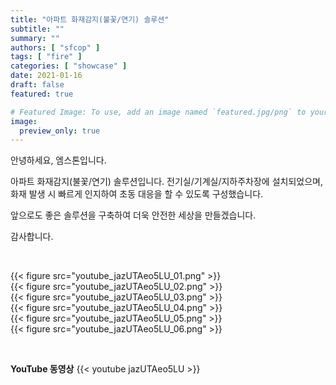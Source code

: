 ```yaml
---
title: "아파트 화재감지(불꽃/연기) 솔루션"
subtitle: ""
summary: ""
authors: [ "sfcop" ]
tags: [ "fire" ]
categories: [ "showcase" ]
date: 2021-01-16
draft: false
featured: true

# Featured Image: To use, add an image named `featured.jpg/png` to your page's folder.
image:
  preview_only: true
---
```


안녕하세요, 엠스톤입니다.

아파트 화재감지(불꽃/연기) 솔루션입니다.
전기실/기계실/지하주차장에 설치되었으며,
화재 발생 시 빠르게 인지하여 초동 대응을 할 수 있도록 구성했습니다.

앞으로도 좋은 솔루션을 구축하여 더욱 안전한 세상을 만들겠습니다.

감사합니다.

&nbsp;

<div class="container"><div class="row no-gutters">
<div class="col-sm-6">{{< figure src="youtube_jazUTAeo5LU_01.png" >}}</div>
<div class="col-sm-6">{{< figure src="youtube_jazUTAeo5LU_02.png" >}}</div>
<div class="col-sm-6">{{< figure src="youtube_jazUTAeo5LU_03.png" >}}</div>
<div class="col-sm-6">{{< figure src="youtube_jazUTAeo5LU_04.png" >}}</div>
<div class="col-sm-6">{{< figure src="youtube_jazUTAeo5LU_05.png" >}}</div>
<div class="col-sm-6">{{< figure src="youtube_jazUTAeo5LU_06.png" >}}</div>
</div></div>

&nbsp;

**YouTube 동영상**
{{< youtube jazUTAeo5LU >}}
